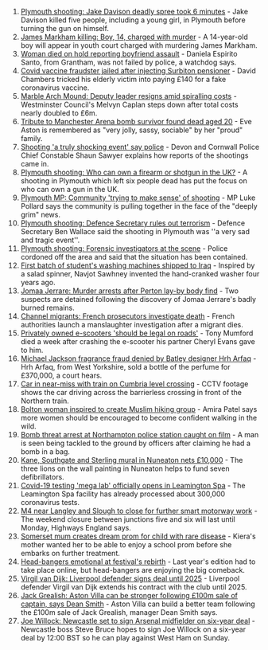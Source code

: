 1. [Plymouth shooting: Jake Davison deadly spree took 6 minutes](https://www.bbc.co.uk/news/uk-england-devon-58197414) - Jake Davison killed five people, including a young girl, in Plymouth before turning the gun on himself.
2. [James Markham killing: Boy, 14, charged with murder](https://www.bbc.co.uk/news/uk-england-london-58197629) - A 14-year-old boy will appear in youth court charged with murdering James Markham.
3. [Woman died on hold reporting boyfriend assault](https://www.bbc.co.uk/news/uk-england-lincolnshire-58187438) - Daniela Espirito Santo, from Grantham, was not failed by police, a watchdog says.
4. [Covid vaccine fraudster jailed after injecting Surbiton pensioner](https://www.bbc.co.uk/news/uk-england-london-58200457) - David Chambers tricked his elderly victim into paying £140 for a fake coronavirus vaccine.
5. [Marble Arch Mound: Deputy leader resigns amid spiralling costs](https://www.bbc.co.uk/news/uk-england-london-58197626) - Westminster Council's Melvyn Caplan steps down after total costs nearly doubled to £6m.
6. [Tribute to Manchester Arena bomb survivor found dead aged 20](https://www.bbc.co.uk/news/uk-england-birmingham-58194047) - Eve Aston is remembered as "very jolly, sassy, sociable" by her "proud" family.
7. [Shooting 'a truly shocking event' say police](https://www.bbc.co.uk/news/uk-58198081) - Devon and Cornwall Police Chief Constable Shaun Sawyer explains how reports of the shootings came in.
8. [Plymouth shooting: Who can own a firearm or shotgun in the UK?](https://www.bbc.co.uk/news/uk-58198857) - A shooting in Plymouth which left six people dead has put the focus on who can own a gun in the UK.
9. [Plymouth MP: Community 'trying to make sense' of shooting](https://www.bbc.co.uk/news/uk-58198078) - MP Luke Pollard says the community is pulling together in the face of the "deeply grim" news.
10. [Plymouth shooting: Defence Secretary rules out terrorism](https://www.bbc.co.uk/news/uk-58198079) - Defence Secretary Ben Wallace said the shooting in Plymouth was ''a very sad and tragic event''.
11. [Plymouth shooting: Forensic investigators at the scene](https://www.bbc.co.uk/news/uk-58200017) - Police cordoned off the area and said that the situation has been contained.
12. [First batch of student's washing machines shipped to Iraq](https://www.bbc.co.uk/news/uk-england-somerset-58083385) - Inspired by a salad spinner, Navjot Sawhney invented the hand-cranked washer four years ago.
13. [Jomaa Jerrare: Murder arrests after Perton lay-by body find](https://www.bbc.co.uk/news/uk-england-stoke-staffordshire-58199613) - Two suspects are detained following the discovery of Jomaa Jerrare's badly burned remains.
14. [Channel migrants: French prosecutors investigate death](https://www.bbc.co.uk/news/uk-england-kent-58198605) - French authorities launch a manslaughter investigation after a migrant dies.
15. [Privately owned e-scooters 'should be legal on roads'](https://www.bbc.co.uk/news/uk-england-london-58190581) - Tony Mumford died a week after crashing the e-scooter his partner Cheryl Evans gave to him.
16. [Michael Jackson fragrance fraud denied by Batley designer Hrh Arfaq](https://www.bbc.co.uk/news/uk-england-leeds-58198100) - Hrh Arfaq, from West Yorkshire, sold a bottle of the perfume for £370,000, a court hears.
17. [Car in near-miss with train on Cumbria level crossing](https://www.bbc.co.uk/news/uk-england-cumbria-58202029) - CCTV footage shows the car driving across the barrierless crossing in front of the Northern train.
18. [Bolton woman inspired to create Muslim hiking group](https://www.bbc.co.uk/news/uk-england-manchester-58192877) - Amira Patel says more women should be encouraged to become confident walking in the wild.
19. [Bomb threat arrest at Northampton police station caught on film](https://www.bbc.co.uk/news/uk-england-northamptonshire-58187469) - A man is seen being tackled to the ground by officers after claiming he had a bomb in a bag.
20. [Kane, Southgate and Sterling mural in Nuneaton nets £10,000](https://www.bbc.co.uk/news/uk-england-coventry-warwickshire-58188675) - The three lions on the wall painting in Nuneaton helps to fund seven defibrillators.
21. [Covid-19 testing 'mega lab' officially opens in Leamington Spa](https://www.bbc.co.uk/news/uk-england-coventry-warwickshire-58194409) - The Leamington Spa facility has already processed about 300,000 coronavirus tests.
22. [M4 near Langley and Slough to close for further smart motorway work](https://www.bbc.co.uk/news/uk-england-berkshire-58191772) - The weekend closure between junctions five and six will last until Monday, Highways England says.
23. [Somerset mum creates dream prom for child with rare disease](https://www.bbc.co.uk/news/uk-england-bristol-58181717) - Kiera's mother wanted her to be able to enjoy a school prom before she embarks on further treatment.
24. [Head-bangers emotional at festival's rebirth](https://www.bbc.co.uk/news/uk-england-derbyshire-58177937) - Last year's edition had to take place online, but head-bangers are enjoying the big comeback.
25. [Virgil van Dijk: Liverpool defender signs deal until 2025](https://www.bbc.co.uk/sport/football/58198972) - Liverpool defender Virgil van Dijk extends his contract with the club until 2025.
26. [Jack Grealish: Aston Villa can be stronger following £100m sale of captain, says Dean Smith](https://www.bbc.co.uk/sport/football/58198695) - Aston Villa can build a better team following the £100m sale of Jack Grealish, manager Dean Smith says.
27. [Joe Willock: Newcastle set to sign Arsenal midfielder on six-year deal](https://www.bbc.co.uk/sport/football/58200876) - Newcastle boss Steve Bruce hopes to sign Joe Willock on a six-year deal by 12:00 BST so he can play against West Ham on Sunday.
